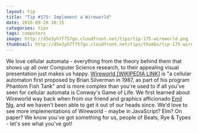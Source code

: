 ```yaml
---
layout: tip
title: "Tip #175: Implement a Wireworld"
date: 2016-09-20 10:15
categories: tips
tags: computers
image: http://d5e3yh7f757go.cloudfront.net/tips/tip-175-wireworld.png
thumbnail: http://d5e3yh7f757go.cloudfront.net/tips/thumbs/tip-175-wireworld.png
---
```

We love cellular automata - everything from the theory behind them that shows up all over Computer Science research, to their appealing visual presentation just makes us happy. <a href="https://en.wikipedia.org/wiki/Wireworld">Wireworld [WIKIPEDIA LINK]</a> is "a cellular automaton first proposed by Brian Silverman in 1987, as part of his program Phantom Fish Tank" and is more complex than you're used to if all you've seen for cellular automata is Conway's Game of Life. We first learned about Wireworld way back when from our friend and graphics afficionado <a href="https://twitter.com/maztik8r">Emil Ng</a>, and we haven't been able to get it out of our heads since. We'd love to see more implementations of Wireworld - maybe in JavaScript? Elm? On paper? We know you've got something for us, people of Beats, Rye & Types - let's see what you've got!
